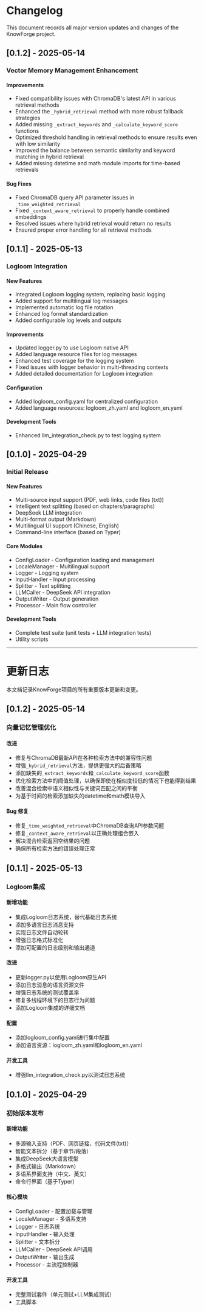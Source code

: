 <!--
 * @Author: @ydzat
 * @Date: 2025-04-29 01:30:33
 * @LastEditors: @ydzat
 * @LastEditTime: 2025-05-14 14:30:00
 * @Description: 
-->

# Changelog

This document records all major version updates and changes of the KnowForge project.

## [0.1.2] - 2025-05-14

### Vector Memory Management Enhancement

#### Improvements
- Fixed compatibility issues with ChromaDB's latest API in various retrieval methods
- Enhanced the `_hybrid_retrieval` method with more robust fallback strategies
- Added missing `_extract_keywords` and `_calculate_keyword_score` functions
- Optimized threshold handling in retrieval methods to ensure results even with low similarity
- Improved the balance between semantic similarity and keyword matching in hybrid retrieval
- Added missing datetime and math module imports for time-based retrievals

#### Bug Fixes
- Fixed ChromaDB query API parameter issues in `_time_weighted_retrieval`
- Fixed `_context_aware_retrieval` to properly handle combined embeddings
- Resolved issues where hybrid retrieval would return no results
- Ensured proper error handling for all retrieval methods

## [0.1.1] - 2025-05-13

### Logloom Integration

#### New Features
- Integrated Logloom logging system, replacing basic logging
- Added support for multilingual log messages
- Implemented automatic log file rotation
- Enhanced log format standardization
- Added configurable log levels and outputs

#### Improvements
- Updated logger.py to use Logloom native API
- Added language resource files for log messages
- Enhanced test coverage for the logging system
- Fixed issues with logger behavior in multi-threading contexts
- Added detailed documentation for Logloom integration

#### Configuration
- Added logloom_config.yaml for centralized configuration
- Added language resources: logloom_zh.yaml and logloom_en.yaml

#### Development Tools
- Enhanced llm_integration_check.py to test logging system

## [0.1.0] - 2025-04-29

### Initial Release

#### New Features
- Multi-source input support (PDF, web links, code files (txt))
- Intelligent text splitting (based on chapters/paragraphs)
- DeepSeek LLM integration
- Multi-format output (Markdown)
- Multilingual UI support (Chinese, English)
- Command-line interface (based on Typer)

#### Core Modules
- ConfigLoader - Configuration loading and management
- LocaleManager - Multilingual support
- Logger - Logging system
- InputHandler - Input processing
- Splitter - Text splitting
- LLMCaller - DeepSeek API integration
- OutputWriter - Output generation
- Processor - Main flow controller

#### Development Tools
- Complete test suite (unit tests + LLM integration tests)
- Utility scripts

---

# 更新日志

本文档记录KnowForge项目的所有重要版本更新和变更。

## [0.1.2] - 2025-05-14

### 向量记忆管理优化

#### 改进
- 修复与ChromaDB最新API在各种检索方法中的兼容性问题
- 增强`_hybrid_retrieval`方法，提供更强大的后备策略
- 添加缺失的`_extract_keywords`和`_calculate_keyword_score`函数
- 优化检索方法中的阈值处理，以确保即使在相似度较低的情况下也能得到结果
- 改善混合检索中语义相似性与关键词匹配之间的平衡
- 为基于时间的检索添加缺失的datetime和math模块导入

#### Bug 修复
- 修复`_time_weighted_retrieval`中ChromaDB查询API参数问题
- 修复`_context_aware_retrieval`以正确处理组合嵌入
- 解决混合检索返回空结果的问题
- 确保所有检索方法的错误处理正常

## [0.1.1] - 2025-05-13

### Logloom集成

#### 新增功能
- 集成Logloom日志系统，替代基础日志系统
- 添加多语言日志消息支持
- 实现日志文件自动轮转
- 增强日志格式标准化
- 添加可配置的日志级别和输出通道

#### 改进
- 更新logger.py以使用Logloom原生API
- 添加日志消息的语言资源文件
- 增强日志系统的测试覆盖率
- 修复多线程环境下的日志行为问题
- 添加Logloom集成的详细文档

#### 配置
- 添加logloom_config.yaml进行集中配置
- 添加语言资源：logloom_zh.yaml和logloom_en.yaml

#### 开发工具
- 增强llm_integration_check.py以测试日志系统

## [0.1.0] - 2025-04-29

### 初始版本发布

#### 新增功能
- 多源输入支持（PDF、网页链接、代码文件(txt)）
- 智能文本拆分（基于章节/段落）
- 集成DeepSeek大语言模型
- 多格式输出（Markdown）
- 多语系界面支持（中文、英文）
- 命令行界面（基于Typer）

#### 核心模块
- ConfigLoader - 配置加载与管理
- LocaleManager - 多语系支持
- Logger - 日志系统
- InputHandler - 输入处理
- Splitter - 文本拆分
- LLMCaller - DeepSeek API调用
- OutputWriter - 输出生成
- Processor - 主流程控制器

#### 开发工具
- 完整测试套件（单元测试+LLM集成测试）
- 工具脚本